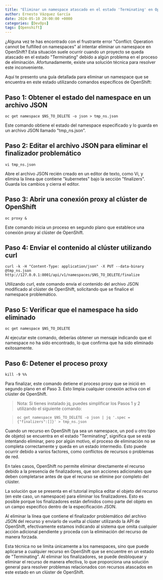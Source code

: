 ```yaml
---
title: "Eliminar un namespace atascado en el estado 'Terminating' en OpenShift"
author: Ernesto Vázquez García
date: 2024-05-10 20:00:00 +0000
categories: [DevOps]
tags: [Openshift]
---
```


¿Alguna vez te has encontrado con el frustrante error "Conflict: Operation cannot be fulfilled on namespaces" al intentar eliminar un namespace en OpenShift? Esta situación suele ocurrir cuando un proyecto se queda atascado en el estado "Terminating" debido a algún problema en el proceso de eliminación. Afortunadamente, existe una solución técnica para resolver este inconveniente.

Aquí te presento una guía detallada para eliminar un namespace que se encuentra en este estado utilizando comandos específicos de OpenShift:

## Paso 1: Obtener el estado del namespace en un archivo JSON

```
oc get namespace $NS_TO_DELETE -o json > tmp_ns.json
```

Este comando obtiene el estado del namespace especificado y lo guarda en un archivo JSON llamado "tmp_ns.json".

## Paso 2: Editar el archivo JSON para eliminar el finalizador problemático

```
vi tmp_ns.json
```

Abre el archivo JSON recién creado en un editor de texto, como Vi, y elimina la línea que contiene "kubernetes" bajo la sección "finalizers". Guarda los cambios y cierra el editor.


## Paso 3: Abrir una conexión proxy al clúster de OpenShift

```
oc proxy &
```

Este comando inicia un proceso en segundo plano que establece una conexión proxy al clúster de OpenShift.

## Paso 4: Enviar el contenido al clúster utilizando curl

```
curl -k -H "Content-Type: application/json" -X PUT --data-binary @tmp_ns.json http://127.0.0.1:8001/api/v1/namespaces/$NS_TO_DELETE/finalize
```

Utilizando curl, este comando envía el contenido del archivo JSON modificado al clúster de OpenShift, solicitando que se finalice el namespace problemático.

## Paso 5: Verificar que el namespace ha sido eliminado

```
oc get namespace $NS_TO_DELETE
```

Al ejecutar este comando, deberías obtener un mensaje indicando que el namespace no ha sido encontrado, lo que confirma que ha sido eliminado exitosamente.

## Paso 6: Detener el proceso proxy

```
kill -9 %%
```

Para finalizar, este comando detiene el proceso proxy que se inició en segundo plano en el Paso 3. Esto limpia cualquier conexión activa con el clúster de OpenShift.


> Nota: Si tienes instalado jq, puedes simplificar los Pasos 1 y 2 utilizando el siguiente comando:

> ```
> oc get namespace $NS_TO_DELETE -o json | jq '.spec = {"finalizers":[]}' > tmp_ns.json
> ```

Cuando un recurso en OpenShift (ya sea un namespace, un pod u otro tipo de objeto) se encuentra en el estado "Terminating", significa que se está intentando eliminar, pero por algún motivo, el proceso de eliminación no se completa correctamente y queda en un estado intermedio. Esto puede ocurrir debido a varios factores, como conflictos de recursos o problemas de red.

En tales casos, OpenShift no permite eliminar directamente el recurso debido a la presencia de finalizadores, que son acciones adicionales que deben completarse antes de que el recurso se elimine por completo del clúster.

La solución que se presenta en el tutorial implica editar el objeto del recurso (en este caso, un namespace) para eliminar los finalizadores. Esto es posible porque los finalizadores están definidos como parte del objeto en un campo específico dentro de la especificación JSON.

Al eliminar la línea que contiene el finalizador problemático del archivo JSON del recurso y enviarlo de vuelta al clúster utilizando la API de OpenShift, efectivamente estamos indicando al sistema que omita cualquier acción adicional pendiente y proceda con la eliminación del recurso de manera forzada.

Esta técnica no se limita únicamente a los namespaces, sino que puede aplicarse a cualquier recurso en OpenShift que se encuentre en un estado de "Terminating". Al eliminar los finalizadores, se puede desbloquear y eliminar el recurso de manera efectiva, lo que proporciona una solución general para resolver problemas relacionados con recursos atascados en este estado en un clúster de OpenShift.
